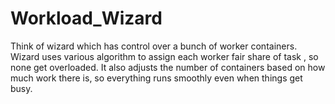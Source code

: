 # Workload_Wizard
Think of wizard which has control over a bunch of worker containers. Wizard uses various algorithm to assign each worker fair share of task , so none get overloaded. It also adjusts the number of containers based on how much work there is, so everything runs smoothly even when things get busy.
